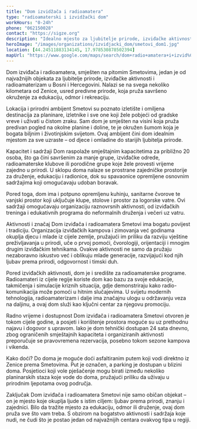 ```yaml
---
title: "Dom izvidžača i radioamatera"
type: "radioamaterski i izvidžački dom"
workHours: "0-24h"
phone: "062150028"
contact: "https://sigze.org"
description: "Idealno mjesto za ljubitelje prirode, izviđačke aktivnosti i edukacije, smješteno u srcu predivnih Smetova."
heroImage: "/images/organizations/izvidjacki_dom/smetovi_dom1.jpg"
location: [44.24511883134145, 17.978530878502394]
mapUrl: "https://www.google.com/maps/search/dom+radio+amatera+i+izvid%C5%BEa%C4%8Da+smetovi/@44.2451282,17.9783954,68m/data=!3m1!1e3?entry=ttu&g_ep=EgoyMDI1MDExNS4wIKXMDSoASAFQAw%3D%3D"
---
```



Dom izviđača i radioamatera, smješten na pitomim Smetovima, jedan je od najvažnijih objekata za ljubitelje prirode, izviđačke aktivnosti i radioamaterizam u Bosni i Hercegovini. Nalazi se na svega nekoliko kilometara od Zenice, usred predivne prirode, koja pruža savršeno okruženje za edukaciju, odmor i rekreaciju.

Lokacija i prirodni ambijent
Smetovi su poznato izletište i omiljena destinacija za planinare, izletnike i sve one koji žele pobjeći od gradske vreve i uživati u čistom zraku. Sam dom je smješten na visini koja pruža predivan pogled na okolne planine i doline, te je okružen šumom koja je bogata biljnim i životinjskim svijetom. Ovaj ambijent čini dom idealnim mjestom za sve uzraste – od djece i omladine do starijih ljubitelja prirode.

Kapacitet i sadržaji
Dom raspolaže smještajnim kapacitetima za približno 20 osoba, što ga čini savršenim za manje grupe, izviđačke odrede, radioamaterske klubove ili porodične grupe koje žele provesti vrijeme zajedno u prirodi. U sklopu doma nalaze se prostrane zajedničke prostorije za druženje, edukaciju i radionice, dok su spavaonice opremljene osnovnim sadržajima koji omogućavaju udoban boravak.

Pored toga, dom ima i potpuno opremljenu kuhinju, sanitarne čvorove te vanjski prostor koji uključuje klupe, stolove i prostor za logorske vatre. Ovi sadržaji omogućavaju organizaciju raznovrsnih aktivnosti, od izviđačkih treninga i edukativnih programa do neformalnih druženja i večeri uz vatru.

Aktivnosti i značaj
Dom izviđača i radioamatera Smetovi ima bogatu povijest i tradiciju. Organizacija izviđačkih kampova i zimovanja već godinama okuplja djecu i mlade iz cijele zemlje, pružajući im priliku da razviju vještine preživljavanja u prirodi, uče o prvoj pomoći, čvorologiji, orijentaciji i mnogim drugim izviđačkim tehnikama. Ovakve aktivnosti ne samo da pružaju nezaboravno iskustvo već i oblikuju mlade generacije, razvijajući kod njih ljubav prema prirodi, odgovornost i timski duh.

Pored izviđačkih aktivnosti, dom je i središte za radioamaterske programe. Radioamateri iz cijele regije koriste dom kao bazu za svoje edukacije, takmičenja i simulacije kriznih situacija, gdje demonstriraju kako radio-komunikacija može pomoći u hitnim slučajevima. U svijetu modernih tehnologija, radioamaterizam i dalje ima značajnu ulogu u održavanju veza na daljinu, a ovaj dom služi kao ključni centar za njegovu promociju.

Radno vrijeme i dostupnost
Dom izviđača i radioamatera Smetovi otvoren je tokom cijele godine, a posjeti i korištenje prostora moguće su uz prethodnu najavu i dogovor s upravom. Iako je dom tehnički dostupan 24 sata dnevno, zbog ograničenih smještajnih kapaciteta i organiziranih aktivnosti preporučuje se pravovremena rezervacija, posebno tokom sezone kampova i vikenda.

Kako doći?
Do doma je moguće doći asfaltiranim putem koji vodi direktno iz Zenice prema Smetovima. Put je označen, a parking je dostupan u blizini doma. Posjetioci koji vole pješačenje mogu birati između nekoliko planinarskih staza koje vode do doma, pružajući priliku da uživaju u prirodnim ljepotama ovog područja.

Zaključak
Dom izviđača i radioamatera Smetovi nije samo običan objekat – on je mjesto koje okuplja ljude s istim ciljem: ljubav prema prirodi, znanju i zajednici. Bilo da tražite mjesto za edukaciju, odmor ili druženje, ovaj dom pruža sve što vam treba. S obzirom na bogatstvo aktivnosti i sadržaja koje nudi, ne čudi što je postao jedan od najvažnijih centara ovakvog tipa u regiji.